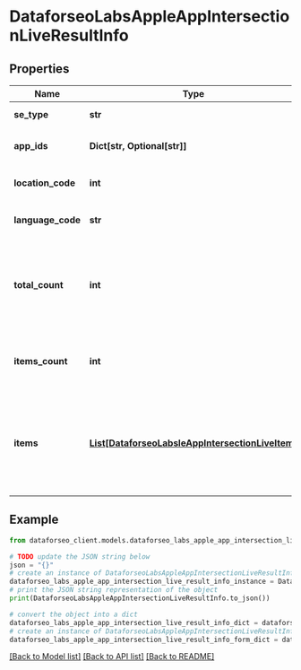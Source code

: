 # DataforseoLabsAppleAppIntersectionLiveResultInfo


## Properties

Name | Type | Description | Notes
------------ | ------------- | ------------- | -------------
**se_type** | **str** | search engine type | [optional] 
**app_ids** | **Dict[str, Optional[str]]** | ids of the apps in a POST array | [optional] 
**location_code** | **int** | location code in a POST array | [optional] 
**language_code** | **str** | language code in a POST array | [optional] 
**total_count** | **int** | total amount of results in our database relevant to your request | [optional] 
**items_count** | **int** | the number of results returned in the items array | [optional] 
**items** | [**List[DataforseoLabsleAppIntersectionLiveItem]**](DataforseoLabsleAppIntersectionLiveItem.md) | contains data related to the ranking keywords for the app specified in the app_id field | [optional] 

## Example

```python
from dataforseo_client.models.dataforseo_labs_apple_app_intersection_live_result_info import DataforseoLabsAppleAppIntersectionLiveResultInfo

# TODO update the JSON string below
json = "{}"
# create an instance of DataforseoLabsAppleAppIntersectionLiveResultInfo from a JSON string
dataforseo_labs_apple_app_intersection_live_result_info_instance = DataforseoLabsAppleAppIntersectionLiveResultInfo.from_json(json)
# print the JSON string representation of the object
print(DataforseoLabsAppleAppIntersectionLiveResultInfo.to_json())

# convert the object into a dict
dataforseo_labs_apple_app_intersection_live_result_info_dict = dataforseo_labs_apple_app_intersection_live_result_info_instance.to_dict()
# create an instance of DataforseoLabsAppleAppIntersectionLiveResultInfo from a dict
dataforseo_labs_apple_app_intersection_live_result_info_form_dict = dataforseo_labs_apple_app_intersection_live_result_info.from_dict(dataforseo_labs_apple_app_intersection_live_result_info_dict)
```
[[Back to Model list]](../README.md#documentation-for-models) [[Back to API list]](../README.md#documentation-for-api-endpoints) [[Back to README]](../README.md)


